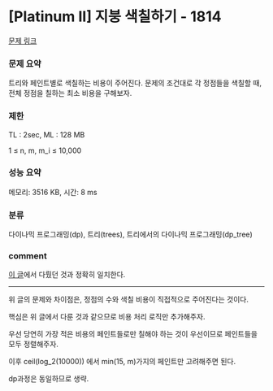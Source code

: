 
# [Platinum II] 지붕 색칠하기 - 1814

[문제 링크](https://www.acmicpc.net/problem/1814)

### 문제 요약

<p> 트리와 페인트별로 색칠하는 비용이 주어진다. 문제의 조건대로 각 정점들을 색칠할 때, 전체 정점을 칠하는 최소 비용을 구해보자. </p>

### 제한

TL : 2sec, ML : 128 MB

1 ≤ n, m, m_i ≤ 10,000

### 성능 요약

메모리: 3516 KB, 시간: 8 ms

### 분류

다이나믹 프로그래밍(dp), 트리(trees), 트리에서의 다이나믹 프로그래밍(dp_tree)

### comment

[이 글](https://github.com/pill27211/Baekjoon/tree/main/Platinum/DP/1693_%ED%8A%B8%EB%A6%AC%20%EC%83%89%EC%B9%A0%ED%95%98%EA%B8%B0)에서 다뤘던 것과 정확히 일치한다.

-----------------------------------------------------------------------------------------------------------------------------------------------------------------------

위 글의 문제와 차이점은, 정점의 수와 색칠 비용이 직접적으로 주어진다는 것이다.

핵심은 위 글에서 다룬 것과 같으므로 비용 처리 로직만 추가해주자.

우선 당연히 가장 적은 비용의 페인트들로만 칠해야 하는 것이 우선이므로 페인트들을 모두 정렬해주자.

이후 ceil(log_2(10000)) 에서 min(15, m)가지의 페인트만 고려해주면 된다.

dp과정은 동일하므로 생략.
